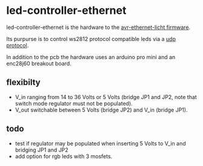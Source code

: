 # led-controller-ethernet

led-controller-ethernet is the hardware to the [avr-ethernet-licht firmware](https://github.com/marenz2569/avr-ethernet-licht).

Its purpurse is to control ws2812 protocol compatible leds via a [udp protocol](https://chch.it/Fensterbogenbeleuchtung).

In addition to the pcb the hardware uses an arduino pro mini and an enc28j60 breakout board.

## flexibilty

- V\_in ranging from 14 to 36 Volts or 5 Volts (bridge JP1 and JP2, note that switch mode regulator must not be populated).
- V\_out switchable between 5 Volts (bridge JP2) and V\_in (bridge JP1).

## todo
- test if regulator may be populated when inserting 5 Volts to V\_in and bridging JP1 and JP2
- add option for rgb leds with 3 mosfets.
